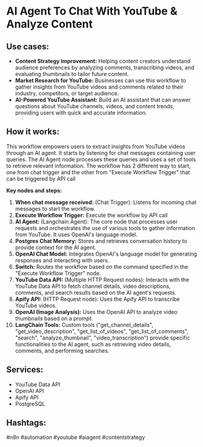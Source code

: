 # AI Agent To Chat With YouTube & Analyze Content

## Use cases:

- **Content Strategy Improvement:** Helping content creators understand audience preferences by analyzing comments, transcribing videos, and evaluating thumbnails to tailor future content.
- **Market Research for YouTube:** Businesses can use this workflow to gather insights from YouTube videos and comments related to their industry, competitors, or target audience.
- **AI-Powered YouTube Assistant:** Build an AI assistant that can answer questions about YouTube channels, videos, and content trends, providing users with quick and accurate information.

## How it works:

This workflow empowers users to extract insights from YouTube videos through an AI agent. It starts by listening for chat messages containing user queries. The AI Agent node processes these queries and uses a set of tools to retrieve relevant information. The workflow has 2 different way to start, one from chat trigger and the other from "Execute Workflow Trigger" that can be triggered by API call

**Key nodes and steps:**

1.  **When chat message received:** (Chat Trigger): Listens for incoming chat messages to start the workflow.
2.  **Execute Workflow Trigger:** Execute the workflow by API call
3.  **AI Agent:** (Langchain Agent): The core node that processes user requests and orchestrates the use of various tools to gather information from YouTube. It uses OpenAI's language model.
4.  **Postgres Chat Memory:** Stores and retrieves conversation history to provide context for the AI agent.
5.  **OpenAI Chat Model:** Integrates OpenAI's language model for generating responses and interacting with users.
6.  **Switch:** Routes the workflow based on the command specified in the "Execute Workflow Trigger" node.
7.  **YouTube Data API:** (Multiple HTTP Request nodes): Interacts with the YouTube Data API to fetch channel details, video descriptions, comments, and search results based on the AI agent's requests.
8.  **Apify API:** (HTTP Request node): Uses the Apify API to transcribe YouTube videos.
9.  **OpenAI (Image Analysis):** Uses the OpenAI API to analyze video thumbnails based on a prompt.
10. **LangChain Tools:** Custom tools ("get_channel_details", "get_video_description", "get_list_of_videos", "get_list_of_comments", "search", "analyze_thumbnail", "video_transcription") provide specific functionalities to the AI agent, such as retrieving video details, comments, and performing searches.

## Services:

-   YouTube Data API
-   OpenAI API
-   Apify API
-   PostgreSQL

## Hashtags:

#n8n #automation #youtube #aiagent #contentstrategy
